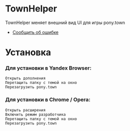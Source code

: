 # TownHelper
TownHelper меняет внешний вид UI для игры pony.town

* [Сообщить об ошибке](https://t.me/NoBanOnlyZXC)

# Установка
### Для установки в Yandex Browser:
```
Открыть дополнения
Перетащить папку с темой на окно
Перезагрузить pony.town
```
### Для установки в Chrome / Opera:
```
Открыть расширения
Включить режим разработчика
Перетащить папку с темой на окно
Перезагрузить pony.town
```
